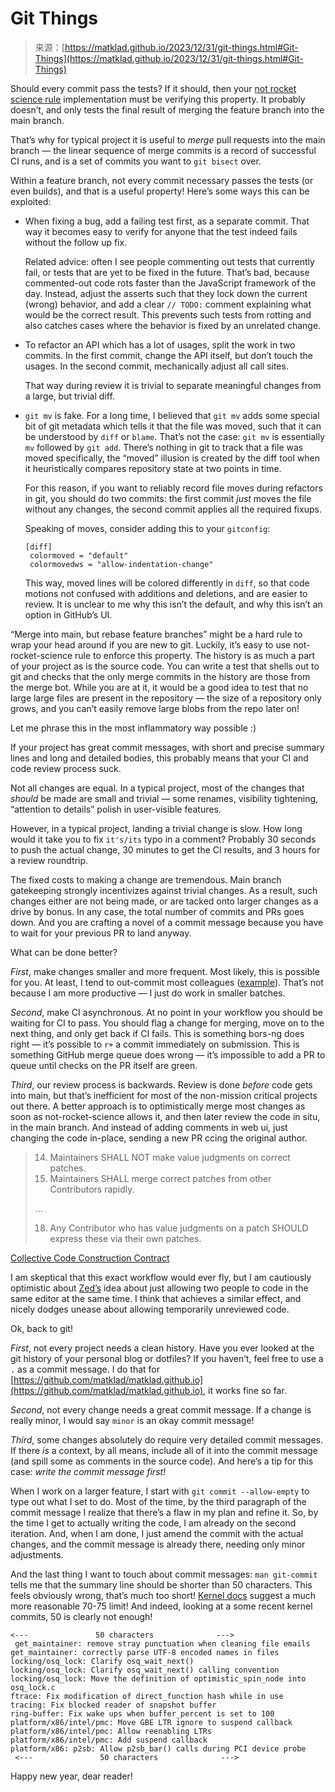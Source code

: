 <!--yml
category: 未分类
date: 2024-05-27 14:25:12
-->

# Git Things

> 来源：[https://matklad.github.io/2023/12/31/git-things.html#Git-Things](https://matklad.github.io/2023/12/31/git-things.html#Git-Things)

Should every commit pass the tests? If it should, then your [not rocket science rule](https://graydon2.dreamwidth.org/1597.html) implementation must be verifying this property. It probably doesn’t, and only tests the final result of merging the feature branch into the main branch.

That’s why for typical project it is useful to *merge* pull requests into the main branch — the linear sequence of merge commits is a record of successful CI runs, and is a set of commits you want to `git bisect` over.

Within a feature branch, not every commit necessary passes the tests (or even builds), and that is a useful property! Here’s some ways this can be exploited:

*   When fixing a bug, add a failing test first, as a separate commit. That way it becomes easy to verify for anyone that the test indeed fails without the follow up fix.

    Related advice: often I see people commenting out tests that currently fail, or tests that are yet to be fixed in the future. That’s bad, because commented-out code rots faster than the JavaScript framework of the day. Instead, adjust the asserts such that they lock down the current (wrong) behavior, and add a clear `// TODO:` comment explaining what would be the correct result. This prevents such tests from rotting and also catches cases where the behavior is fixed by an unrelated change.

*   To refactor an API which has a lot of usages, split the work in two commits. In the first commit, change the API itself, but don’t touch the usages. In the second commit, mechanically adjust all call sites.

    That way during review it is trivial to separate meaningful changes from a large, but trivial diff.

*   `git mv` is fake. For a long time, I believed that `git mv` adds some special bit of git metadata which tells it that the file was moved, such that it can be understood by `diff` or `blame`. That’s not the case: `git mv` is essentially `mv` followed by `git add`. There’s nothing in git to track that a file was moved specifically, the “moved” illusion is created by the diff tool when it heuristically compares repository state at two points in time.

    For this reason, if you want to reliably record file moves during refactors in git, you should do two commits: the first commit *just* moves the file without any changes, the second commit applies all the required fixups.

    Speaking of moves, consider adding this to your `gitconfig`:

    ```
    [diff]
     colormoved = "default"
     colormovedws = "allow-indentation-change"
    ```

    This way, moved lines will be colored differently in `diff`, so that code motions not confused with additions and deletions, and are easier to review. It is unclear to me why this isn’t the default, and why this isn’t an option in GitHub’s UI.

“Merge into main, but rebase feature branches” might be a hard rule to wrap your head around if you are new to git. Luckily, it’s easy to use not-rocket-science rule to enforce this property. The history is as much a part of your project as is the source code. You can write a test that shells out to git and checks that the only merge commits in the history are those from the merge bot. While you are at it, it would be a good idea to test that no large large files are present in the repository — the size of a repository only grows, and you can’t easily remove large blobs from the repo later on!

Let me phrase this in the most inflammatory way possible :)

If your project has great commit messages, with short and precise summary lines and long and detailed bodies, this probably means that your CI and code review process suck.

Not all changes are equal. In a typical project, most of the changes that *should* be made are small and trivial — some renames, visibility tightening, “attention to details” polish in user-visible features.

However, in a typical project, landing a trivial change is slow. How long would it take you to fix `it's/its` typo in a comment? Probably 30 seconds to push the actual change, 30 minutes to get the CI results, and 3 hours for a review roundtrip.

The fixed costs to making a change are tremendous. Main branch gatekeeping strongly incentivizes against trivial changes. As a result, such changes either are not being made, or are tacked onto larger changes as a drive by bonus. In any case, the total number of commits and PRs goes down. And you are crafting a novel of a commit message because you have to wait for your previous PR to land anyway.

What can be done better?

*First*, make changes smaller and more frequent. Most likely, this is possible for you. At least, I tend to out-commit most colleagues ([example](https://github.com/intellij-rust/intellij-rust/graphs/contributors)). That’s not because I am more productive — I just do work in smaller batches.

*Second*, make CI asynchronous. At no point in your workflow you should be waiting for CI to pass. You should flag a change for merging, move on to the next thing, and only get back if CI fails. This is something bors-ng does right — it’s possible to `r+` a commit immediately on submission. This is something GitHub merge queue does wrong — it’s impossible to add a PR to queue until checks on the PR itself are green.

*Third*, our review process is backwards. Review is done *before* code gets into main, but that’s inefficient for most of the non-mission critical projects out there. A better approach is to optimistically merge most changes as soon as not-rocket-science allows it, and then later review the code in situ, in the main branch. And instead of adding comments in web ui, just changing the code in-place, sending a new PR ccing the original author.

> 14.  Maintainers SHALL NOT make value judgments on correct patches.
> 15.  Maintainers SHALL merge correct patches from other Contributors rapidly.
> 
> …
> 
> 18.  Any Contributor who has value judgments on a patch SHOULD express these via their own patches.

[Collective Code Construction Contract](https://rfc.zeromq.org/spec/42/)

I am skeptical that this exact workflow would ever fly, but I am cautiously optimistic about [Zed’s](https://zed.dev) idea about just allowing two people to code in the same editor at the same time. I think that achieves a similar effect, and nicely dodges unease about allowing temporarily unreviewed code.

Ok, back to git!

*First*, not every project needs a clean history. Have you ever looked at the git history of your personal blog or dotfiles? If you haven’t, feel free to use a `.` as a commit message. I do that for [https://github.com/matklad/matklad.github.io](https://github.com/matklad/matklad.github.io), it works fine so far.

*Second*, not every change needs a great commit message. If a change is really minor, I would say `minor` is an okay commit message!

*Third*, some changes absolutely do require very detailed commit messages. If there *is* a context, by all means, include all of it into the commit message (and spill some as comments in the source code). And here’s a tip for this case: *write the commit message first!*

When I work on a larger feature, I start with `git commit --allow-empty` to type out what I set to do. Most of the time, by the third paragraph of the commit message I realize that there’s a flaw in my plan and refine it. So, by the time I get to actually writing the code, I am already on the second iteration. And, when I am done, I just amend the commit with the actual changes, and the commit message is already there, needing only minor adjustments.

And the last thing I want to touch about commit messages: `man git-commit` tells me that the summary line should be shorter than 50 characters. This feels obviously wrong, that’s much too short! [Kernel docs](https://www.kernel.org/doc/html/v4.10/process/submitting-patches.html) suggest a much more reasonable 70-75 limit! And indeed, looking at a some recent kernel commits, 50 is clearly not enough!

```
<---               50 characters              --->
 get_maintainer: remove stray punctuation when cleaning file emails
get_maintainer: correctly parse UTF-8 encoded names in files
locking/osq_lock: Clarify osq_wait_next()
locking/osq_lock: Clarify osq_wait_next() calling convention
locking/osq_lock: Move the definition of optimistic_spin_node into osq_lock.c
ftrace: Fix modification of direct_function hash while in use
tracing: Fix blocked reader of snapshot buffer
ring-buffer: Fix wake ups when buffer_percent is set to 100
platform/x86/intel/pmc: Move GBE LTR ignore to suspend callback
platform/x86/intel/pmc: Allow reenabling LTRs
platform/x86/intel/pmc: Add suspend callback
platform/x86: p2sb: Allow p2sb_bar() calls during PCI device probe
 <---               50 characters              --->
```

Happy new year, dear reader!